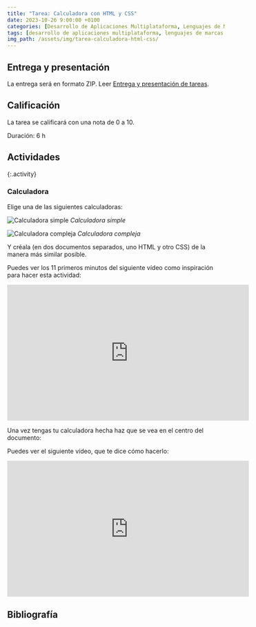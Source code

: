 ```yaml
---
title: "Tarea: Calculadora con HTML y CSS"
date: 2023-10-26 9:00:00 +0100
categories: [Desarrollo de Aplicaciones Multiplataforma, Lenguajes de Marcas y Sistemas de Gestión de Información]
tags: [desarrollo de aplicaciones multiplataforma, lenguajes de marcas y sistemas de gestión de información, administración de sistemas informáticos de red, desarrollo de aplicaciones web, práctica, tarea, dam, daw, asir]
img_path: /assets/img/tarea-calculadora-html-css/
---
```


## Entrega y presentación

La entrega será en formato ZIP. Leer [Entrega y presentación de tareas](/posts/entrega-presentacion-tareas/).

## Calificación

La tarea se calificará con una nota de 0 a 10.

Duración: 6 h

## Actividades

{:.activity}
### Calculadora

Elige una de las siguientes calculadoras:

![Calculadora simple](calculadora1.png)
_Calculadora simple_

![Calculadora compleja](calculadora2.png)
_Calculadora compleja_

Y créala (en dos documentos separados, uno HTML y otro CSS) de la manera más similar posible.

Puedes ver los 11 primeros minutos del siguiente vídeo como inspiración para hacer esta actividad:

<iframe width="560" height="315" src="https://www.youtube.com/embed/hZFEgkrOwks?si=DXtcquWIF5hPmIjQ" title="YouTube video player" frameborder="0" allow="accelerometer; autoplay; clipboard-write; encrypted-media; gyroscope; picture-in-picture; web-share" allowfullscreen></iframe>

Una vez tengas tu calculadora hecha haz que se vea en el centro del documento:

Puedes ver el siguiente vídeo, que te dice cómo hacerlo:

<iframe width="560" height="315" src="https://www.youtube.com/embed/7h6P0m5lE2c?si=9lSFFGOka1Od_tCU" title="YouTube video player" frameborder="0" allow="accelerometer; autoplay; clipboard-write; encrypted-media; gyroscope; picture-in-picture; web-share" allowfullscreen></iframe>

## Bibliografía

